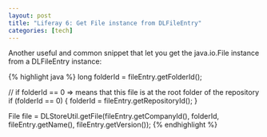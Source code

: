 ```yaml
---
layout: post
title: "Liferay 6: Get File instance from DLFileEntry"
categories: [tech]
---
```

Another useful and common snippet that let you get the java.io.File instance from a DLFileEntry instance:
<!--more-->
{% highlight java %}
long folderId = fileEntry.getFolderId();

// if folderId == 0 => means that this file is at the root folder of the repository
if (folderId == 0) {
    folderId = fileEntry.getRepositoryId();
}

File file = DLStoreUtil.getFile(fileEntry.getCompanyId(), folderId, fileEntry.getName(), fileEntry.getVersion());
{% endhighlight %}
